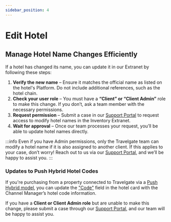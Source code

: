 ```yaml
---
sidebar_position: 4
---
```


# Edit Hotel

## Manage Hotel Name Changes Efficiently

If a hotel has changed its name, you can update it in our Extranet by following these steps:

1. **Verify the new name** – Ensure it matches the official name as listed on the hotel's Platform. Do not include additional references, such as the hotel chain.
2. **Check your user role** – You must have a **“Client” or “Client Admin”** role to make this change. If you don’t, ask a team member with the necessary permissions.
3. **Request permission** – Submit a case in our [Support Portal](https://app.travelgate.com/support) to request access to modify hotel names in the Inventory Extranet.
4. **Wait for approval** – Once our team processes your request, you’ll be able to update hotel names directly.

:::info
Even if you have Admin permissions, only the Travelgate team can modify a hotel name if it is also assigned to another client. If this applies to your case, don’t worry! Reach out to us via our [Support Portal](https://app.travelgate.com/support), and we’ll be happy to assist you.
:::

### Updates to Push Hybrid Hotel Codes

If you're purchasing from a property connected to Travelgate via a [Push Hybrid model](/kb/welcome-to-travelgate/connectivity-services/pull-and-push-connectivity#2-push-hybrid), you can update the ["Code"](/docs/apps/inventory/extranet/set-up/setup#how-to-create-a-new-hotel) field in the hotel card with the Channel Manager’s hotel code information.

If you have a **Client or Client Admin role** but are unable to make this change, please submit a case through our [Support Portal](https://app.travelgate.com/support), and our team will be happy to assist you.